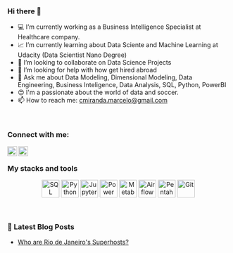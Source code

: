 ### Hi there 👋
- 💻 I’m currently working as a Business Intelligence Specialist at Healthcare company. 
- 📈 I’m currently learning about Data Sciente and Machine Learning at Udacity (Data Scientist Nano Degree)
- 👯 I’m looking to collaborate on Data Science Projects
- 🤔 I’m looking for help with how get hired abroad
- 💬 Ask me about Data Modeling, Dimensional Modeling, Data Engineering, Business Inteligence, Data Analysis, SQL, Python, PowerBI
- 😍 I'm a passionate about the world of data and soccer.
- 📫 How to reach me: cmiranda.marcelo@gmail.com

<br />

### Connect with me:
[<img align="left" alt="Twitter: marcelomcpi | Twitter" width="22px" src="https://image.flaticon.com/icons/png/512/124/124021.png" />](https://twitter.com/marcelomcpi)
[<img align="left" alt="LinkedIn: Marcelo Miranda" width="22px" src="https://image.flaticon.com/icons/png/512/174/174857.png" />](https://www.linkedin.com/in/marcelo-miranda-263aa224/)

<br />

### My stacks and tools
<p align="center">
  <img title="SQL" alt="SQL" src="https://blog.stoneriverelearning.com/wp-content/uploads/2016/02/Introduction-to-SQL.png" height="40"/>
	<img title="Python" alt="Python" src="https://raw.githubusercontent.com/Thomas-George-T/Thomas-George-T/master/assets/python.svg" height="40" />
  <img title="Jupyter" alt="Jupyter" src="https://jupyter.org/assets/nav_logo.svg" height="40" />
  <img title="Power BI" alt="Power BI" src="https://seekvectorlogo.com/wp-content/uploads/2018/12/power-bi-vector-logo.png" height="40" />
  <img title="Metabase" alt="Metabase" src="https://evolpe.com/wp-content/uploads/2020/07/metabase-small.png" height="40" />
  <img title="Airflow" alt="Airflow" src="https://airflow.apache.org/images/feature-image.png" height="40" />
  <img title="Pentaho Data Integration (Kettle)" alt="Pentaho Data Integration (Kettle)" src="https://encrypted-tbn0.gstatic.com/images?q=tbn:ANd9GcSmc01N2F_QPOxuYw8BA67S5Xauu8hbAS6EO7hmbwDyXUkNf_LePreJ-O1t4HnHSEeSQQ&usqp=CAU" height="40" />
  <img title="Git" alt="Git" src="https://raw.githubusercontent.com/Thomas-George-T/Thomas-George-T/master/assets/git.svg" height="40" />
  </p>
  <!-- 	
  <img title="Hadoop" alt="Hadoop" src="https://raw.githubusercontent.com/Thomas-George-T/Thomas-George-T/master/assets/hadoop.svg" width="70" height="40" />
	<img title="Spark" alt="Spark" src="https://raw.githubusercontent.com/Thomas-George-T/Thomas-George-T/master/assets/apache_spark.svg" width="80" height="40" />
	<img title="Scala" alt="Scala" src="https://raw.githubusercontent.com/Thomas-George-T/Thomas-George-T/master/assets/scala.svg" width="40" height="40" />
  <img title="MySQL" alt="MySQL" src="https://raw.githubusercontent.com/Thomas-George-T/Thomas-George-T/master/assets/mysql.svg" width="40" height="40" />
  <img title="Bitbucket" alt="Bitbucket" src="https://raw.githubusercontent.com/Thomas-George-T/Thomas-George-T/master/assets/bitbucket.svg" height="40" />
  <img title="Bamboo" alt="Bamboo" src="https://raw.githubusercontent.com/Thomas-George-T/Thomas-George-T/master/assets/bamboo.svg" width="40" height="40" />
  <img title="AWS" alt="AWS" src="https://raw.githubusercontent.com/Thomas-George-T/Thomas-George-T/master/assets/aws.svg" width="60" height="40" />
  <img title="Kafka" alt="Kafka" src="https://raw.githubusercontent.com/Thomas-George-T/Thomas-George-T/master/assets/kafka.svg" width="105" height="40" />
  <img title="linux" alt="linux" src="https://raw.githubusercontent.com/Thomas-George-T/Thomas-George-T/master/assets/linux-tux.svg" width="40" /> 
  -->

  <!-- 
  ### Certifications
  <code><img height= "40" alt="certified scrum master" src="https://i.ibb.co/m5RM2Sb/csm.jpg"></code>
  <code><img height= "40" alt="udacity android nanodegree" src="https://i.ibb.co/G355Gq2/udacity.jpg"></code>
  -->
<br />

### 📕 Latest Blog Posts
- [Who are Rio de Janeiro's Superhosts?](#)
